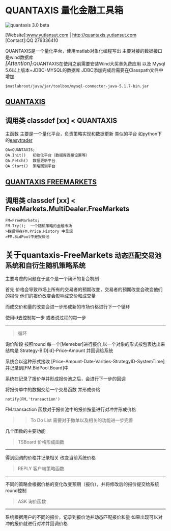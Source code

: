 # QUANTAXIS 量化金融工具箱


![quantaxis 3.0 beta](https://github.com/yutiansut/QUANTAXIS/blob/master/QUANTAXIS.jpg)

[Version]:2.5.1<br>
[Author]:yutiansut<br>
[Website]:www.yutiansut.com | http://quantaxis.yutiansut.com<br>
[Contact]:QQ 279336410<br>


QUANTAXIS是一个量化平台，使用matlab对象化编程写出  主要对接的数据接口是wind数据库<br>
*<big>[Attention]</big>*:QUANTAXIS在使用之前需要安装Wind大奖章免费应用 以及 Mysql 5.6以上版本+JDBC-MYSQL的数据库
JDBC添加完成后需要在Classpath文件中增加
```
$matlabroot/java/jar/toolbox/mysql-connector-java-5.1.7-bin.jar
```

## [QUANTAXIS](https://github.com/yutiansut/QUANTAXIS/blob/master/QUANTAXIS.m)
调用类 classdef [xx] < QUANTAXIS
----
主函数 主要是一个量化平台，负责策略实现和数据更新
类似的平台 如python下的[easytrader](https://github.com/shidenggui/easytrader)
```
QA=QUANTAXIS;
QA.Init()   初始化平台（数据库连接设置等）
QA.Fetch()  数据更新平台
QA.Start()  策略回测平台
```

## [QUANTAXIS FREEMARKETS](https://github.com/yutiansut/QUANTAXIS/blob/master/%2BFreeMarkets/%2BMultiDealer/FreeMarkets.m)
调用类 classdef [xx] < FreeMarkets.MultiDealer.FreeMarkets
----
```
FM=FreeMarkets;
FM.Try();  一个随机策略的金融市场
>数据将在FM.Price.History 中呈现
>FM.BidPool中是报价池

```


<big>关于quantaxis-FreeMarkets</big>
动态匹配交易池系统和自衍生随机策略系统
-------

主要考虑的问题在于这个是一个闭环的复合机制

首先 价格会导致市场上所有的交易者的预期改变，交易者的预期改变会改变他们的报价
他们的报价改变会影响成交价和成交量

而成交价和量的改变会进一步形成新的市场价格进行下一个循环


使用id去控制每一步 或者说过程的每一步

-------
>循环

询价阶段
按照round
每一个[Memeber]进行报价,以一个对象的形式按包表达出来 
结构是  Strategy-BID[id]-Price-Amount
并回调给系统

系统会以这种形式接收
[Price-Amount-Date-Varities-StrategyID-SystemTime] 并记录到[FM.BidPool.Board]中

系统在记录了报价单并形成报价池之后，会进行下一步的回调

将报价单中的数据交给一个交易函数  并形成价格
`````
notify(FM,'transaction')
`````

FM.transaction 函数对于报价池中的报价按量进行对冲并形成价格


>>To Do List
需要对于撤单以及相关的功能进一步完善

几个函数的主要功能

>TSBoard 价格形成函数
-----
得到回调的价格并记录相关
改变当前系统价格


>REPLY 客户端策略函数
-------
不同的策略会根据价格的变化改变预期（报价），并将修改后的报价提交给系统
round控制

>ASK 询价函数
------
系统根据用户的不同的报价，记录到报价池并动态匹配报价和量
如果出现可以对冲的报价就进行对冲并回调价格